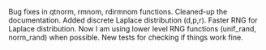 
Bug fixes in qtnorm, rmnom, rdirmnom functions. Cleaned-up the documentation. Added discrete Laplace distribution (d,p,r). Faster RNG for Laplace distribution. Now I am using lower level RNG functions (unif_rand, norm_rand) when possible. New tests for checking if things work fine.